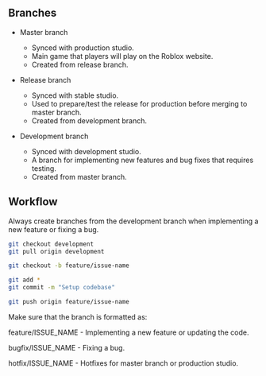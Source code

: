 ## Branches
- Master branch 
    - Synced with production studio.
    - Main game that players will play on the Roblox website.
    - Created from release branch.

- Release branch 
    - Synced with stable studio. 
    - Used to prepare/test the release for production before merging to master branch.
    - Created from development branch.

- Development branch
    - Synced with development studio.
    - A branch for implementing new features and bug fixes that requires testing.
    - Created from master branch.

## Workflow
Always create branches from the development branch when implementing a new feature or fixing a bug.

```bash
git checkout development
git pull origin development

git checkout -b feature/issue-name

git add *
git commit -m "Setup codebase"

git push origin feature/issue-name
```

Make sure that the branch is formatted as:

feature/ISSUE_NAME - Implementing a new feature or updating the code.

bugfix/ISSUE_NAME - Fixing a bug.

hotfix/ISSUE_NAME - Hotfixes for master branch or production studio.